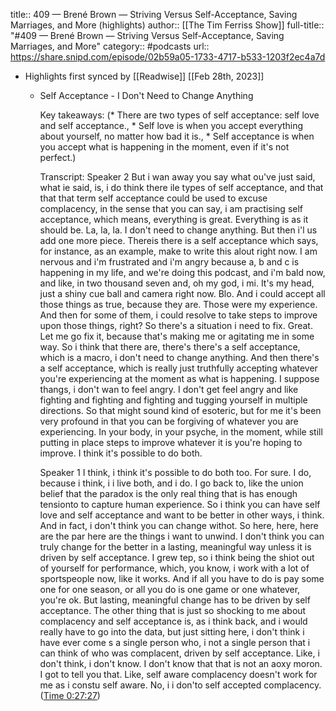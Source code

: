 title:: 409 —  Brené Brown — Striving Versus Self-Acceptance, Saving Marriages, and More (highlights)
author:: [[The Tim Ferriss Show]]
full-title:: "\#409 —  Brené Brown — Striving Versus Self-Acceptance, Saving Marriages, and More"
category:: #podcasts
url:: https://share.snipd.com/episode/02b59a05-1733-4717-b533-1203f2ec4a7d

- Highlights first synced by [[Readwise]] [[Feb 28th, 2023]]
	- Self Acceptance - I Don't Need to Change Anything
	  
	  Key takeaways:
	  (* There are two types of self acceptance: self love and self acceptance., * Self love is when you accept everything about yourself, no matter how bad it is., * Self acceptance is when you accept what is happening in the moment, even if it's not perfect.)
	  
	  Transcript:
	  Speaker 2
	  But i wan away you say what ou've just said, what ie said, is, i do think there ile types of self acceptance, and that that that term self acceptance could be used to excuse complacency, in the sense that you can say, i am practising self acceptance, which means, everything is great. Everything is as it should be. La, la, la. I don't need to change anything. But then i'l us add one more piece. Thereis there is a self acceptance which says, for instance, as an example, make to write this alout right now. I am nervous and i'm frustrated and i'm angry because a, b and c is happening in my life, and we're doing this podcast, and i'm bald now, and like, in two thousand seven and, oh my god, i mi. It's my head, just a shiny cue ball and camera right now. Blo. And i could accept all those things as true, because they are. Those were my experience. And then for some of them, i could resolve to take steps to improve upon those things, right? So there's a situation i need to fix. Great. Let me go fix it, because that's making me or agitating me in some way. So i think that there are, there's there's a self acceptance, which is a macro, i don't need to change anything. And then there's a self acceptance, which is really just truthfully accepting whatever you're experiencing at the moment as what is happening. I suppose thangs, i don't wan to feel angry. I don't get feel angry and like fighting and fighting and fighting and tugging yourself in multiple directions. So that might sound kind of esoteric, but for me it's been very profound in that you can be forgiving of whatever you are experiencing. In your body, in your psyche, in the moment, while still putting in place steps to improve whatever it is you're hoping to improve. I think it's possible to do both.
	  
	  Speaker 1
	  I think, i think it's possible to do both too. For sure. I do, because i think, i i live both, and i do. I go back to, like the union belief that the paradox is the only real thing that is has enough tensionto to capture human experience. So i think you can have self love and self acceptance and want to be better in other ways, i think. And in fact, i don't think you can change withot. So here, here, here are the par here are the things i want to unwind. I don't think you can truly change for the better in a lasting, meaningful way unless it is driven by self acceptance. I grew tep, so i think being the shiot out of yourself for performance, which, you know, i work with a lot of sportspeople now, like it works. And if all you have to do is pay some one for one season, or all you do is one game or one whatever, you're ok. But lasting, meaningful change has to be driven by self acceptance. The other thing that is just so shocking to me about complacency and self acceptance is, as i think back, and i would really have to go into the data, but just sitting here, i don't think i have ever come s a single person who, i not a single person that i can think of who was complacent, driven by self acceptance. Like, i don't think, i don't know. I don't know that that is not an aoxy moron. I got to tell you that. Like, self aware complacency doesn't work for me as i constu self aware. No, i i don'to self accepted complacency. ([Time 0:27:27](https://share.snipd.com/snip/1d597d76-2f6f-435e-b8d8-262eef5e4b0a))
